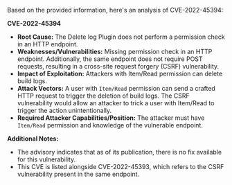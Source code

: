 Based on the provided information, here's an analysis of CVE-2022-45394:

**CVE-2022-45394**

*   **Root Cause:** The Delete log Plugin does not perform a permission check in an HTTP endpoint.
*   **Weaknesses/Vulnerabilities:** Missing permission check in an HTTP endpoint. Additionally, the same endpoint does not require POST requests, resulting in a cross-site request forgery (CSRF) vulnerability.
*   **Impact of Exploitation:** Attackers with Item/Read permission can delete build logs.
*   **Attack Vectors:** A user with `Item/Read` permission can send a crafted HTTP request to trigger the deletion of build logs. The CSRF vulnerability would allow an attacker to trick a user with Item/Read to trigger the action unintentionally.
*   **Required Attacker Capabilities/Position:** The attacker must have `Item/Read` permission and knowledge of the vulnerable endpoint.

**Additional Notes:**
*   The advisory indicates that as of its publication, there is no fix available for this vulnerability.
*   This CVE is listed alongside CVE-2022-45393, which refers to the CSRF vulnerability present in the same endpoint.